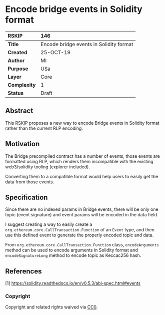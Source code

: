 # Encode bridge events in Solidity format

|RSKIP          |146           |
| :------------ |:-------------|
|**Title**      |Encode bridge events in Solidity format |
|**Created**    |25-OCT-19 |
|**Author**     |MI |
|**Purpose**    |USa |
|**Layer**      |Core |
|**Complexity** |1 |
|**Status**     |Draft |

## Abstract

This RSKIP proposes a new way to encode Bridge events in Solidity format rather than the current RLP encoding.

## Motivation

The Bridge precompiled contract has a number of events, those events are formatted using RLP, which renders them incompatible with the existing web3/solidity tooling (explorer included).

Converting them to a compatible format would help users to easily get the data from those events.

## Specification

Since there are no indexed params in Bridge events, there will be only one topic (event signature) and event params will be encoded in the data field.

I suggest creating a way to easily create a `org.ethereum.core.CallTransaction.Function` of an `Event` type, and then use this defined event to generate the properly encoded topic and data.

From `org.ethereum.core.CallTransaction.Function` class, `encodeArguments` method can be used to encode arguments in Solidity format and `encodeSignatureLong` method to encode topic as Keccac256 hash.

## References

[1] https://solidity.readthedocs.io/en/v0.5.3/abi-spec.html#events

### Copyright

Copyright and related rights waived via [CC0](https://creativecommons.org/publicdomain/zero/1.0/).
